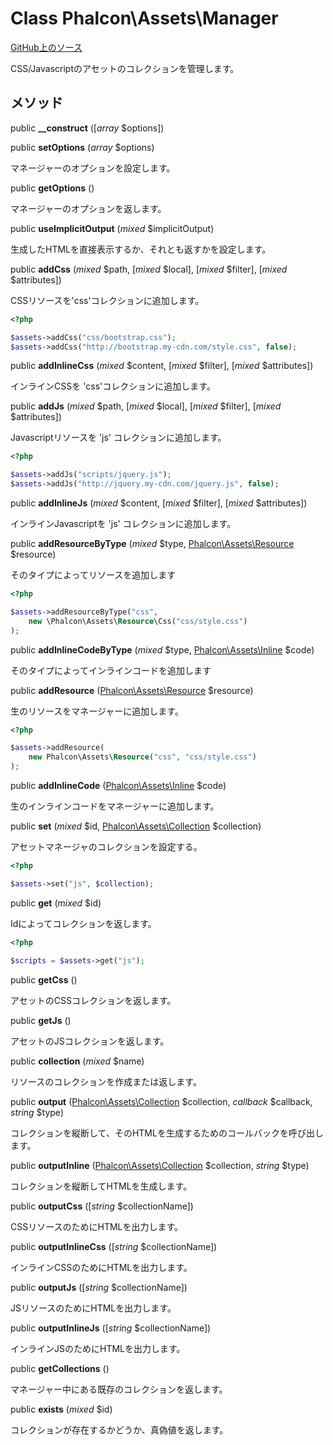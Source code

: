# Class **Phalcon\\Assets\\Manager**

<a href="https://github.com/phalcon/cphalcon/blob/master/phalcon/assets/manager.zep" class="btn btn-default btn-sm">GitHub上のソース</a>

CSS/Javascriptのアセットのコレクションを管理します。

## メソッド

public **__construct** ([*array* $options])

public **setOptions** (*array* $options)

マネージャーのオプションを設定します。

public **getOptions** ()

マネージャーのオプションを返します。

public **useImplicitOutput** (*mixed* $implicitOutput)

生成したHTMLを直接表示するか、それとも返すかを設定します。

public **addCss** (*mixed* $path, [*mixed* $local], [*mixed* $filter], [*mixed* $attributes])

CSSリソースを'css'コレクションに追加します。

```php
<?php

$assets->addCss("css/bootstrap.css");
$assets->addCss("http://bootstrap.my-cdn.com/style.css", false);

```

public **addInlineCss** (*mixed* $content, [*mixed* $filter], [*mixed* $attributes])

インラインCSSを 'css'コレクションに追加します。

public **addJs** (*mixed* $path, [*mixed* $local], [*mixed* $filter], [*mixed* $attributes])

Javascriptリソースを 'js' コレクションに追加します。

```php
<?php

$assets->addJs("scripts/jquery.js");
$assets->addJs("http://jquery.my-cdn.com/jquery.js", false);

```

public **addInlineJs** (*mixed* $content, [*mixed* $filter], [*mixed* $attributes])

インラインJavascriptを 'js' コレクションに追加します。

public **addResourceByType** (*mixed* $type, [Phalcon\Assets\Resource](/en/3.1.2/api/Phalcon_Assets_Resource) $resource)

そのタイプによってリソースを追加します

```php
<?php

$assets->addResourceByType("css",
    new \Phalcon\Assets\Resource\Css("css/style.css")
);

```

public **addInlineCodeByType** (*mixed* $type, [Phalcon\Assets\Inline](/en/3.1.2/api/Phalcon_Assets_Inline) $code)

そのタイプによってインラインコードを追加します

public **addResource** ([Phalcon\Assets\Resource](/en/3.1.2/api/Phalcon_Assets_Resource) $resource)

生のリソースをマネージャーに追加します。

```php
<?php

$assets->addResource(
    new Phalcon\Assets\Resource("css", "css/style.css")
);

```

public **addInlineCode** ([Phalcon\Assets\Inline](/en/3.1.2/api/Phalcon_Assets_Inline) $code)

生のインラインコードをマネージャーに追加します。

public **set** (*mixed* $id, [Phalcon\Assets\Collection](/en/3.1.2/api/Phalcon_Assets_Collection) $collection)

アセットマネージャのコレクションを設定する。

```php
<?php

$assets->set("js", $collection);

```

public **get** (*mixed* $id)

Idによってコレクションを返します。

```php
<?php

$scripts = $assets->get("js");

```

public **getCss** ()

アセットのCSSコレクションを返します。

public **getJs** ()

アセットのJSコレクションを返します。

public **collection** (*mixed* $name)

リソースのコレクションを作成または返します。

public **output** ([Phalcon\Assets\Collection](/en/3.1.2/api/Phalcon_Assets_Collection) $collection, *callback* $callback, *string* $type)

コレクションを縦断して、そのHTMLを生成するためのコールバックを呼び出します。

public **outputInline** ([Phalcon\Assets\Collection](/en/3.1.2/api/Phalcon_Assets_Collection) $collection, *string* $type)

コレクションを縦断してHTMLを生成します。

public **outputCss** ([*string* $collectionName])

CSSリソースのためにHTMLを出力します。

public **outputInlineCss** ([*string* $collectionName])

インラインCSSのためにHTMLを出力します。

public **outputJs** ([*string* $collectionName])

JSリソースのためにHTMLを出力します。

public **outputInlineJs** ([*string* $collectionName])

インラインJSのためにHTMLを出力します。

public **getCollections** ()

マネージャー中にある既存のコレクションを返します。

public **exists** (*mixed* $id)

コレクションが存在するかどうか、真偽値を返します。